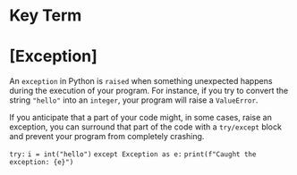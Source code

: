 # Key Term

# [Exception]
An `exception` in Python is `raised` when something unexpected happens during the 
execution of your program. For instance, if you try to convert the string `"hello"` 
into an `integer`, your program will raise a `ValueError`.

If you anticipate that a part of your code might, in some cases, raise an exception, 
you can surround that part of the code with a `try/except` block and prevent your 
program from completely crashing.

`try:`
    `i = int("hello")`
`except Exception as e:`
    `print(f"Caught the exception: {e}")`